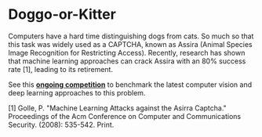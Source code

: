 # Doggo-or-Kitter
Computers have a hard time distinguishing dogs from cats. So much so that this task was widely used as a CAPTCHA, known as Assira (Animal Species Image Recognition for Restricting Access). Recently, research has shown that machine learning approaches can crack Assira with an 80% success rate [1], leading to its retirement.

See this [**ongoing competition**](https://www.kaggle.com/c/dogs-vs-cats) to benchmark the latest computer vision and deep learning approaches to this problem.

[1] Golle, P. "Machine Learning Attacks against the Asirra Captcha." Proceedings of the Acm Conference on Computer and Communications Security. (2008): 535-542. Print. 
